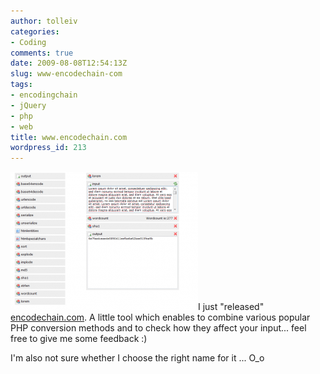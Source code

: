 ```yaml
---
author: tolleiv
categories:
- Coding
comments: true
date: 2009-08-08T12:54:13Z
slug: www-encodechain-com
tags:
- encodingchain
- jQuery
- php
- web
title: www.encodechain.com
wordpress_id: 213
---
```


[![encodingchain-0.1](/uploads/2009/08/encodingchain-0.1-300x221.png)](/uploads/2009/08/encodingchain-0.1.png)I just "released" [encodechain.com](http://www.encodechain.com). A little tool which enables to combine various popular PHP conversion methods and to check how they affect your input... feel free to give me some feedback :)

I'm also not sure whether I choose the right name for it ... O_o
